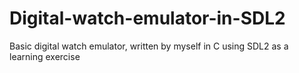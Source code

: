 # Digital-watch-emulator-in-SDL2
Basic digital watch emulator, written by myself in C using SDL2 as a learning exercise
